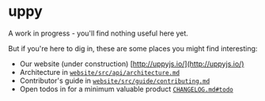 # uppy

A work in progress - you'll find nothing useful here yet.

But if you're here to dig in, these are some places you might find interesting:

 - Our website (under construction) [http://uppyjs.io/](http://uppyjs.io/)
 - Architecture in [`website/src/api/architecture.md`](website/src/api/architecture.md)
 - Contributor's guide in [`website/src/guide/contributing.md`](website/src/guide/contributing.md)
 - Open todos in for a minimum valuable product [`CHANGELOG.md#todo`](CHANGELOG.md)
